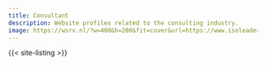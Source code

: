 ```yaml
---
title: Consultant
description: Website profiles related to the consulting industry.
image: https://wsrv.nl/?w=400&h=200&fit=cover&url=https://www.isoleader.com.tw/images/about/101.jpg
---
```


{{< site-listing >}}